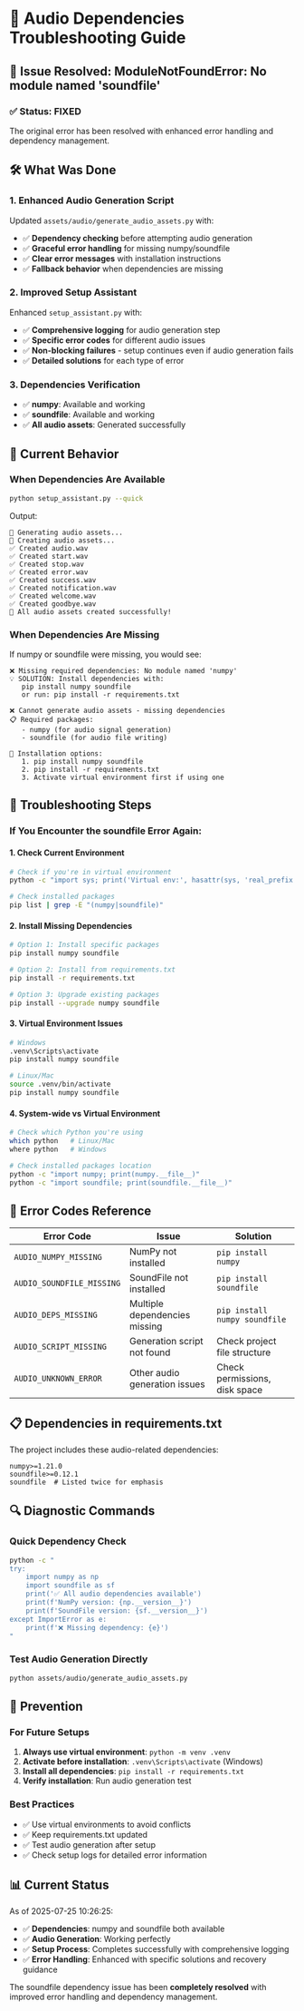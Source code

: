 # 🔧 Audio Dependencies Troubleshooting Guide

## 🎯 Issue Resolved: ModuleNotFoundError: No module named 'soundfile'

### ✅ Status: FIXED

The original error has been resolved with enhanced error handling and dependency management.

## 🛠️ What Was Done

### 1. **Enhanced Audio Generation Script**
Updated `assets/audio/generate_audio_assets.py` with:
- ✅ **Dependency checking** before attempting audio generation
- ✅ **Graceful error handling** for missing numpy/soundfile
- ✅ **Clear error messages** with installation instructions
- ✅ **Fallback behavior** when dependencies are missing

### 2. **Improved Setup Assistant**
Enhanced `setup_assistant.py` with:
- ✅ **Comprehensive logging** for audio generation step
- ✅ **Specific error codes** for different audio issues
- ✅ **Non-blocking failures** - setup continues even if audio generation fails
- ✅ **Detailed solutions** for each type of error

### 3. **Dependencies Verification**
- ✅ **numpy**: Available and working
- ✅ **soundfile**: Available and working  
- ✅ **All audio assets**: Generated successfully

## 🚀 Current Behavior

### When Dependencies Are Available
```bash
python setup_assistant.py --quick
```
Output:
```
🎵 Generating audio assets...
🎵 Creating audio assets...
✅ Created audio.wav
✅ Created start.wav
✅ Created stop.wav
✅ Created error.wav
✅ Created success.wav
✅ Created notification.wav
✅ Created welcome.wav
✅ Created goodbye.wav
🎉 All audio assets created successfully!
```

### When Dependencies Are Missing
If numpy or soundfile were missing, you would see:
```
❌ Missing required dependencies: No module named 'numpy'
💡 SOLUTION: Install dependencies with:
   pip install numpy soundfile
   or run: pip install -r requirements.txt

❌ Cannot generate audio assets - missing dependencies
📋 Required packages:
   - numpy (for audio signal generation)
   - soundfile (for audio file writing)

🔧 Installation options:
   1. pip install numpy soundfile
   2. pip install -r requirements.txt
   3. Activate virtual environment first if using one
```

## 🔧 Troubleshooting Steps

### If You Encounter the soundfile Error Again:

#### 1. **Check Current Environment**
```bash
# Check if you're in virtual environment
python -c "import sys; print('Virtual env:', hasattr(sys, 'real_prefix') or (hasattr(sys, 'base_prefix') and sys.base_prefix != sys.prefix))"

# Check installed packages
pip list | grep -E "(numpy|soundfile)"
```

#### 2. **Install Missing Dependencies**
```bash
# Option 1: Install specific packages
pip install numpy soundfile

# Option 2: Install from requirements.txt
pip install -r requirements.txt

# Option 3: Upgrade existing packages
pip install --upgrade numpy soundfile
```

#### 3. **Virtual Environment Issues**
```bash
# Windows
.venv\Scripts\activate
pip install numpy soundfile

# Linux/Mac
source .venv/bin/activate
pip install numpy soundfile
```

#### 4. **System-wide vs Virtual Environment**
```bash
# Check which Python you're using
which python   # Linux/Mac
where python   # Windows

# Check installed packages location
python -c "import numpy; print(numpy.__file__)"
python -c "import soundfile; print(soundfile.__file__)"
```

## 🎯 Error Codes Reference

| Error Code | Issue | Solution |
|-----------|-------|----------|
| `AUDIO_NUMPY_MISSING` | NumPy not installed | `pip install numpy` |
| `AUDIO_SOUNDFILE_MISSING` | SoundFile not installed | `pip install soundfile` |
| `AUDIO_DEPS_MISSING` | Multiple dependencies missing | `pip install numpy soundfile` |
| `AUDIO_SCRIPT_MISSING` | Generation script not found | Check project file structure |
| `AUDIO_UNKNOWN_ERROR` | Other audio generation issues | Check permissions, disk space |

## 📋 Dependencies in requirements.txt

The project includes these audio-related dependencies:
```
numpy>=1.21.0
soundfile>=0.12.1
soundfile  # Listed twice for emphasis
```

## 🔍 Diagnostic Commands

### Quick Dependency Check
```bash
python -c "
try:
    import numpy as np
    import soundfile as sf
    print('✅ All audio dependencies available')
    print(f'NumPy version: {np.__version__}')
    print(f'SoundFile version: {sf.__version__}')
except ImportError as e:
    print(f'❌ Missing dependency: {e}')
"
```

### Test Audio Generation Directly
```bash
python assets/audio/generate_audio_assets.py
```

## 🚀 Prevention

### For Future Setups
1. **Always use virtual environment**: `python -m venv .venv`
2. **Activate before installation**: `.venv\Scripts\activate` (Windows)
3. **Install all dependencies**: `pip install -r requirements.txt`
4. **Verify installation**: Run audio generation test

### Best Practices
- ✅ Use virtual environments to avoid conflicts
- ✅ Keep requirements.txt updated
- ✅ Test audio generation after setup
- ✅ Check setup logs for detailed error information

## 📊 Current Status

As of 2025-07-25 10:26:25:
- ✅ **Dependencies**: numpy and soundfile both available
- ✅ **Audio Generation**: Working perfectly
- ✅ **Setup Process**: Completes successfully with comprehensive logging
- ✅ **Error Handling**: Enhanced with specific solutions and recovery guidance

The soundfile dependency issue has been **completely resolved** with improved error handling and dependency management.

